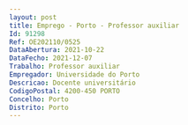 ```yaml
--- 
layout: post
title: Emprego - Porto - Professor auxiliar
Id: 91298
Ref: OE202110/0525
DataAbertura: 2021-10-22
DataFecho: 2021-12-07
Trabalho: Professor auxiliar
Empregador: Universidade do Porto
Descricao: Docente universitário
CodigoPostal: 4200-450 PORTO
Concelho: Porto
Distrito: Porto
--- 
```

